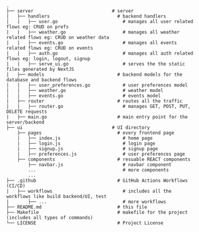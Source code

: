     .
    ├── server                             # server
    |   ├── handlers                         # backend handlers
    |   |   ├── user.go                        # manages all user related flows eg: CRUD on prefs
    |   |   ├── weather.go                     # manages all weather related flows eg: CRUD on weather data
    |   |   ├── events.go                      # manages all events related flows eg: CRUD on events
    |   |   ├── auth.go                        # manages all auth related flows eg: login, logout, signup
    |   |   ├── serve_ui.go                    # serves the the static files generated by NextJS
    |   ├── models                           # backend models for the database and backend flows
    |   |   ├── user_preferences.go            # user preferences model
    |   |   ├── weather.go                     # weather model
    |   |   ├── events.go                      # events model
    |   ├── router                           # routes all the traffic
    |   |   ├── router.go                      # manages GET, POST, PUT, DELETE requests
    |   ├── main.go                          # main entry point for the server/backend
    ├── ui                                 # UI directory
        ├── pages                            # every frontend page
        |   ├── index.js                       # home page
        |   ├── login.js                       # login page
        |   ├── signup.js                      # signup page
        |   ├── preferences.js                 # user preferences page
        ├── components                       # resuable REACT components
            ├── navbar.js                      # navbar component
            ...                                # more components
            ...
    ├── .github                              # GitHub Actions Workflows (CI/CD)
    |   ├── workflows                          # includes all the workflows like build backend/UI, test
    |       ├── ...                            # more workflows
    ├── README.md                            # this file    
    ├── Makefile                             # makefile for the project (includes all types of commands)
    └── LICENSE                              # Project License
